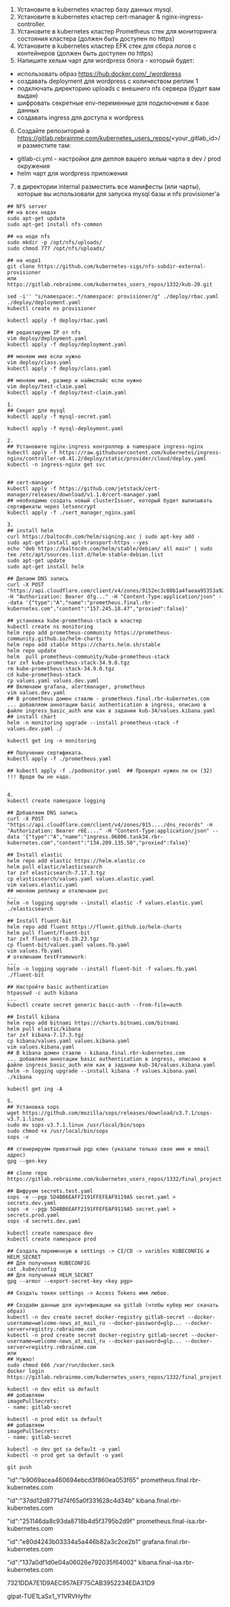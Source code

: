 ## 

1. Установите в kubernetes кластер базу данных mysql.
2. Установите в kubernetes кластер cert-manager & nginx-ingress-controller.
3. Установите в kubernetes кластер Prometheus стек для мониторинга состояния кластера (должен быть доступен по https)
4. Установите в kubernetes кластер EFK стек для сбора логов с контейнеров (должен быть доступен по https)
5. Напишите хельм чарт для wordpress блога - который будет:
* использовать образ https://hub.docker.com/_/wordpress
* создавать deployment для wordpress с количеством реплик 1
* подключать директорию uploads с внешнего nfs сервера (будет вам выдан)
* шифровать секретные env-переменные для подключения к базе данных
* создавать ingress для доступа к wordpress
6. Создайте репозиторий в https://gitlab.rebrainme.com/kubernetes_users_repos/<your_gitlab_id>/ и разместите там:
* gitlab-ci.yml - настройки для деплоя вашего хельм чарта в dev / prod окружения
* helm чарт для wordpress приложения
7. в директории internal разместить все манифесты (или чарты), которые вы использовали для запуска mysql базы и nfs provisioner'а

```
## NFS server
## на всех нодах 
sudo apt-get update
sudo apt-get install nfs-common

## на ноде nfs
sudo mkdir -p /opt/nfs/uploads/
sudo chmod 777 /opt/nfs/uploads/

## на ноде1
git clone https://github.com/kubernetes-sigs/nfs-subdir-external-provisioner
или
https://gitlab.rebrainme.com/kubernetes_users_repos/1332/kub-20.git

sed -i'' "s/namespace:.*/namespace: provisioner/g" ./deploy/rbac.yaml ./deploy/deployment.yaml
kubectl create ns provisioner

kubectl apply -f deploy/rbac.yaml

## редактируем IP от nfs
vim deploy/deployment.yaml
kubectl apply -f deploy/deployment.yaml

## меняем имя если нужно
vim deploy/class.yaml
kubectl apply -f deploy/class.yaml

## меняем имя, размер и наймспайс если нужно
vim deploy/test-claim.yaml
kubectl apply -f deploy/test-claim.yaml

1.
## Секрет для mysql
kubectl apply -f mysql-secret.yaml

kubectl apply -f mysql-deployment.yaml

2.
## Установите nginx-ingress контроллер в namespace ingress-nginx
kubectl apply -f https://raw.githubusercontent.com/kubernetes/ingress-nginx/controller-v0.41.2/deploy/static/provider/cloud/deploy.yaml
kubectl -n ingress-nginx get svc


## cert-manager
kubectl apply -f https://github.com/jetstack/cert-manager/releases/download/v1.1.0/cert-manager.yaml
## необходимо создать новый clusterIssuer, который будет выписывать сертификаты через letsencrypt
kubectl apply -f ./sert_manager_nginx.yaml

3.
## install helm
curl https://baltocdn.com/helm/signing.asc | sudo apt-key add -
sudo apt-get install apt-transport-https --yes
echo "deb https://baltocdn.com/helm/stable/debian/ all main" | sudo tee /etc/apt/sources.list.d/helm-stable-debian.list
sudo apt-get update
sudo apt-get install helm

## Делаем DNS запись
curl -X POST "https://api.cloudflare.com/client/v4/zones/9152ec3c08b1a4faeaa95353a929fcc5/dns_records" -H "Authorization: Bearer dfg..." -H "Content-Type:application/json" --data '{"type":"A","name":"prometheus.final.rbr-kubernetes.com","content":"157.245.18.47","proxied":false}'

## установка kube-prometheus-stack в кластер
kubectl create ns monitoring
helm repo add prometheus-community https://prometheus-community.github.io/helm-charts
helm repo add stable https://charts.helm.sh/stable
helm repo update
helm  pull prometheus-community/kube-prometheus-stack
tar zxf kube-prometheus-stack-34.9.0.tgz
rm kube-prometheus-stack-34.9.0.tgz
cd kube-prometheus-stack
cp values.yaml values.dev.yaml
## Включаем grafana, alertmanager, prometheus
vim values.dev.yaml
## В prometheus домен ставлю - prometheus.final.rbr-kubernetes.com
... добавляем аннотации basic authentication в ingress, описано в файле ingress_basic_auth или как в задании kub-34/values.kibana.yaml
## install chart
helm -n monitoring upgrade --install prometheus-stack -f values.dev.yaml ./

kubectl get ing -n monitoring

## Получение сертификата.
kubectl apply -f ./prometheus.yaml

## kubectl apply -f ./podmonitor.yaml  ## Проверит нужен ли он (32) !!! Вроде бы не надо.


4.
kubectl create namespace logging

## Добавляем DNS запись
curl -X POST "https://api.cloudflare.com/client/v4/zones/915..../dns_records" -H "Authorization: Bearer r6E...." -H "Content-Type:application/json" --data '{"type":"A","name":"ingress.06806.task34.rbr-kubernetes.com","content":"134.209.135.50","proxied":false}'

## Install elastic
helm repo add elastic https://helm.elastic.co
helm pull elastic/elasticsearch
tar zxf elasticsearch-7.17.3.tgz
cp elasticsearch/values.yaml values.elastic.yaml
vim values.elastic.yaml
## меняем реплику и отключаем pvc
...
helm -n logging upgrade --install elastic -f values.elastic.yaml ./elasticsearch
 
## Install fluent-bit
helm repo add fluent https://fluent.github.io/helm-charts
helm pull fluent/fluent-bit
tar zxf fluent-bit-0.19.23.tgz
cp fluent-bit/values.yaml values.fb.yaml
vim values.fb.yaml
# отключаем testFramework:
...
helm -n logging upgrade --install fluent-bit -f values.fb.yaml ./fluent-bit
 
## Настройте basic authentication
htpasswd -c auth kibana
...
kubectl create secret generic basic-auth --from-file=auth

## Install kibana
helm repo add bitnami https://charts.bitnami.com/bitnami
helm pull elastic/kibana
tar zxf kibana-7.17.3.tgz
cp kibana/values.yaml values.kibana.yaml
vim values.kibana.yaml
## В kibana домен ставлю - kibana.final.rbr-kubernetes.com
... добавляем аннотации basic authentication в ingress, описано в файле ingress_basic_auth или как в задании kub-34/values.kibana.yaml
helm -n logging upgrade --install kibana -f values.kibana.yaml ./kibana

kubectl get ing -A

5.
## Установка sops
wget https://github.com/mozilla/sops/releases/download/v3.7.1/sops-v3.7.1.linux
sudo mv sops-v3.7.1.linux /usr/local/bin/sops
sudo chmod +x /usr/local/bin/sops
sops -v

## сгенерируем приватный pgp ключ (указали только свое имя и email адрес)
gpg --gen-key

## clone repo
https://gitlab.rebrainme.com/kubernetes_users_repos/1332/final_project.git

## Шифруем secrets.test.yaml
sops -e --pgp 5D4BB6EAFF2191FFEFEAF9119A5 secret.yaml > secrets.dev.yaml
sops -e --pgp 5D4BB6EAFF2191FFEFEAF9119A5 secret.yaml > secrets.prod.yaml
sops -d secrets.dev.yaml

kubectl create namespace dev
kubectl create namespace prod

## Создать переменную в settings -> CI/CD -> varibles KUBECONFIG и HELM_SECRET
## Для получения KUBECONFIG
cat .kube/config
## Для получения HELM_SECRET
gpg --armor --export-secret-key <key pgp>

## Создать токен settings -> Access Tokens имя любое. 

## Создаём данные для аунтификации на gitlab (чтобы кубер мог скачать образ)
kubectl -n dev create secret docker-registry gitlab-secret --docker-username=welcome-news_at_mail_ru --docker-password=glp... --docker-server=registry.rebrainme.com
kubectl -n prod create secret docker-registry gitlab-secret --docker-username=welcome-news_at_mail_ru --docker-password=glp... --docker-server=registry.rebrainme.com
или
## Нужно!
sudo chmod 666 /var/run/docker.sock
docker login https://gitlab.rebrainme.com/kubernetes_users_repos/1332/final_project.git

kubectl -n dev edit sa default
## добавляем
imagePullSecrets:
- name: gitlab-secret

kubectl -n prod edit sa default
## добавляем
imagePullSecrets:
- name: gitlab-secret

kubectl -n dev get sa default -o yaml
kubectl -n prod get sa default -o yaml

git push 

```


"id":"b9069acea460694ebcd3f860ea053f65"  prometheus.final.rbr-kubernetes.com

"id":"37dd12d8771d74f65a0f331628c4d34b"  kibana.final.rbr-kubernetes.com


"id":"251146da8c93da8718b4d5f3795b2d9f"  prometheus.final-isa.rbr-kubernetes.com

"id":"e80d4243b03334a5a446b82a3c2ce2b1"  grafana.final.rbr-kubernetes.com

"id":"137a0df1d0e04a06026e792035f64002"  kibana.final-isa.rbr-kubernetes.com

7321DDA7E1D9AEC957AEF75CAB3952234EDA31D9

glpat-TUE1LaSx1_Y1VRVHyfhr
